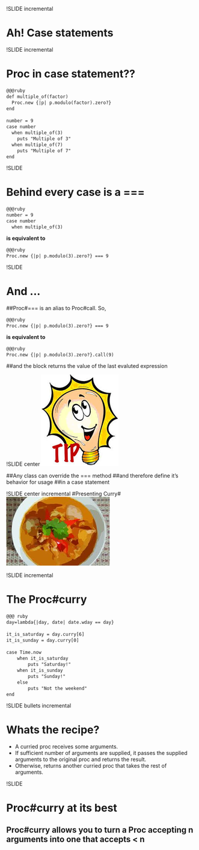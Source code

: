 !SLIDE incremental
# Ah! Case statements
<div class='level expert' />

!SLIDE incremental
# Proc in case statement??
<div class='level expert' />

    @@@ruby
    def multiple_of(factor)
      Proc.new {|p| p.modulo(factor).zero?}
    end

    number = 9
    case number
      when multiple_of(3)
        puts "Multiple of 3"
      when multiple_of(7)
        puts "Multiple of 7"
    end


!SLIDE
# Behind every case is a ===
<div class='level expert' />

    @@@ruby
    number = 9
    case number 
      when multiple_of(3)

**is equivalent to**

    @@@ruby
    Proc.new {|p| p.modulo(3).zero?} === 9

!SLIDE
# And ...
<div class='level expert' />

##Proc#=== is an alias to Proc#call. So,
    
    @@@ruby
    Proc.new {|p| p.modulo(3).zero?} === 9

**is equivalent to**

    @@@ruby
    Proc.new {|p| p.modulo(3).zero?}.call(9)

##and the block returns the value of the last evaluted expression

!SLIDE center 
![TIP](tip.jpeg)

##Any class can override the === method 
##and therefore define it’s behavior for usage 
##in a case statement
<div class='level expert' />


!SLIDE center incremental
#Presenting Curry#
![CURRY](curry.jpeg)
<div class='level expert' />

!SLIDE incremental
# The Proc#curry #

    @@@ ruby
    day=lambda{|day, date| date.wday == day}

    it_is_saturday = day.curry[6]
    it_is_sunday = day.curry[0]

    case Time.now
        when it_is_saturday
            puts "Saturday!"
        when it_is_sunday
            puts "Sunday!"
        else
            puts "Not the weekend"
    end

<div class='level expert' />

!SLIDE bullets incremental
# Whats the recipe?

* A curried proc receives some arguments. 
* If sufficient number of arguments are supplied, it passes the supplied arguments to the original proc and returns the result. 
* Otherwise, returns another curried proc that takes the rest of arguments.

<div class='level expert' />

!SLIDE
# Proc#curry at its best
## Proc#curry allows you to turn a Proc accepting n arguments into one that accepts < n

<div class='level expert' />

